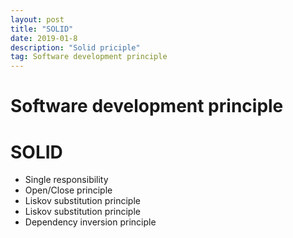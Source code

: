 ```yaml
---
layout: post
title: "SOLID"
date: 2019-01-8 
description: "Solid priciple"
tag: Software development principle
---   
```


# Software development principle
# SOLID
* Single responsibility 
* Open/Close principle 
* Liskov substitution principle 
* Liskov substitution principle 
* Dependency inversion principle
